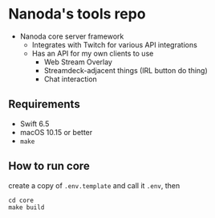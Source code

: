 # Nanoda's tools repo

- Nanoda core server framework
  - Integrates with Twitch for various API integrations
  - Has an API for my own clients to use
    - Web Stream Overlay
    - Streamdeck-adjacent things (IRL button do thing)
    - Chat interaction

## Requirements

- Swift 6.5
- macOS 10.15 or better
- `make`

## How to run core

create a copy of `.env.template` and call it `.env`, then

```
cd core
make build
```
